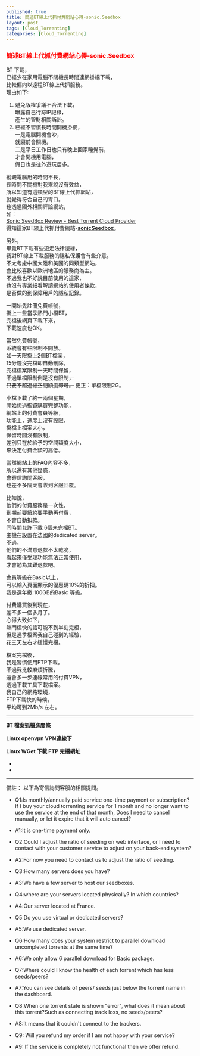 ```yaml
---
published: true
title: 簡述BT線上代抓付費網站心得-sonic.Seedbox
layout: post
tags: [Cloud_Torrenting]
categories: [Cloud_Torrenting]
---
```


### <font color="red">簡述BT線上代抓付費網站心得-sonic.Seedbox</font>   
    
BT 下載，    
已經少在家用電腦不關機長時間連網掛檔下載，   
比較偏向以遠程BT線上代抓服務。    
理由如下:   

1. 避免版權爭議不合法下載，   
    曝露自己行踪IP記錄，   
    產生的智財相關訴訟。    
2. 已經不習慣長時間開機掛網，    
    一是電腦開機會吵，   
    就寢前會關機。   
    二是平日工作日也只有晚上回家睡覺前，    
    才會開機用電腦，    
    假日也是往外遊玩居多。   
    
縱觀電腦用的時間不長，   
長時間不關機對我來說沒有效益，   
所以知道有這類型的BT線上代抓網站，    
就覺得符合自己的胃口。   
也透過國外相關評論網站，    
如：    
[Sonic SeedBox Review - Best Torrent Cloud Provider][1]   
得知這家BT線上代抓付費網站-<b>[sonicSeedbox][2]</b>。   
    
另外，   
畢竟BT下載有些遊走法律邊緣，   
我對BT線上下載服務的隱私保護會有些介意。   
不太考慮中國大陸和美國的同類型網站，    
會比較喜歡以歐洲地區的服務商為主。   
不過我也不好說目前使用的這家，   
也沒有專業細看解讀網站的使用者條款，    
是否做的到保障用戶的隱私記錄。   
    
一開始先註冊免費帳號，   
掛上一些當季熱門小檔BT，   
完檔後網頁下載下來，    
下載速度也OK。    

當然免費帳號，   
系統會有些限制不開放。   
如一天限掛上2個BT檔案，   
15分鐘沒完檔即自動刪除，   
完檔檔案限制一天時間保留，   
<del>不過單檔限制倒是沒有限制，</del>   
<del>只要不超過總空間額度即可。</del>
更正：單檔限制2G。  
    
小檔下載了約一兩個星期，    
開始想過掏錢購買完整功能，   
網站上的付費會員等級，   
功能上，速度上沒有設限，    
掛檔上檔案大小，    
保留時間沒有限制，   
差別只在於給予的空間額度大小，   
來決定付費金額的高低。   
    
當然網站上的FAQ內容不多，    
所以還有其他疑惑，   
會寄信詢問客服，    
也差不多隔天會收到客服回覆。    
    
比如說，    
他們的付費服務是一次性，    
到期前要續約要手動再付費，   
不會自動扣款。   
同時間允許下載 6個未完檔BT。    
主機在設置在法國的dedicated server。    
不過，   
他們的不滿意退款不太乾脆，   
看起來僅受理功能無法正常使用，   
才會勉為其難退款吧。   

會員等級在Basic以上，   
可以輸入頁面顯示的優惠碼10%的折扣。   
我是選年繳 100GB的Basic 等級。   
    
付費購買後到現在，   
差不多一個多月了。    
心得大致如下，   
熱門檔快的話可能不到半刻完檔，   
但是過季檔案我自己碰到的經驗，   
花三天左右才緩慢完檔。   
    
檔案完檔後，    
我是習慣使用FTP下載。    
不過我比較麻煩折騰，    
還會多一步連線常用的付費VPN，    
透過下載工具下載檔案。   
我自己的網路環境，   
FTP下載快的時候，    
平均可到2Mb/s 左右。 

----------

**BT 檔案抓檔進度條**      
<img class="responsively-lazy responsively-lazy-600" src="https://res.cloudinary.com/shengshampoo/image/upload/s--ZashoTd3--/v1507808581/Screenshot-2017-10-12-19-08-242-fs81_sin8aj.png" srcset="data:image/gif;base64,R0lGODlhAQABAIAAAP///////yH5BAEKAAEALAAAAAABAAEAAAICTAEAOw==">      

**Linux openvpn VPN連線下**        
<img class="responsively-lazy responsively-lazy-600" src="https://res.cloudinary.com/shengshampoo/image/upload/s--iLbfqxIl--/v1507808582/Screenshot-2017-10-12-18-26-191-fs81_jnujc6.png" srcset="data:image/gif;base64,R0lGODlhAQABAIAAAP///////yH5BAEKAAEALAAAAAABAAEAAAICTAEAOw==">      

**Linux WGet 下載 FTP 完檔網址**      
<img class="responsively-lazy responsively-lazy-600" src="https://res.cloudinary.com/shengshampoo/image/upload/s--cBFgbM3s--/v1507809085/Screenshot-2017-10-12-18-57-571-fs81_zuqckw.png" srcset="data:image/gif;base64,R0lGODlhAQABAIAAAP///////yH5BAEKAAEALAAAAAABAAEAAAICTAEAOw==">

<ul id="slippry-query"  class="responsively-lazy-600">
  <li><img class="responsively-lazy" src="https://res.cloudinary.com/shengshampoo/image/upload/s--iLbfqxIl--/v1507808582/Screenshot-2017-10-12-18-26-191-fs81_jnujc6.png" alt="Linux openvpn VPN連線下" srcset="data:image/gif;base64,R0lGODlhAQABAIAAAP///////yH5BAEKAAEALAAAAAABAAEAAAICTAEAOw==" /></li>
  <li><img class="responsively-lazy" src="https://res.cloudinary.com/shengshampoo/image/upload/s--cBFgbM3s--/v1507809085/Screenshot-2017-10-12-18-57-571-fs81_zuqckw.png" alt="Linux WGet 下載 FTP 完檔網址" srcset="data:image/gif;base64,R0lGODlhAQABAIAAAP///////yH5BAEKAAEALAAAAAABAAEAAAICTAEAOw==" /></li>
</ul>

----------

備註：
以下為寄信詢問客服的相關提問。

* Q1:Is monthly/annually paid service one-time payment or subscription?
If I buy your cloud torrenting service for 1 month and no longer want to use the service at the end of that month, 
Does I need to cancel manually, or let it expire that it will auto cancel?
* A1:It is one-time payment only.

* Q2:Could I adjust the ratio of seeding on web interface, or I need to contact with your customer service to adjust on your back-end system?
* A2:For now you need to contact us to adjust the ratio of seeding.

* Q3:How many servers does you have?
* A3:We have a few server to host our seedboxes.

* Q4:where are your servers located physically? In which countries? 
* A4:Our server located at France.

* Q5:Do you use virtual or dedicated servers?
* A5:We use dedicated server.

* Q6:How many does your system restrict to parallel download uncompleted torrents at the same time?
* A6:We only allow 6 parallel download for Basic package.

* Q7:Where could I know the health of each torrent which has less seeds/peers?
* A7:You can see details of peers/ seeds just below the torrent name in the dashboard.

* Q8:When one torrent state is shown "error", what does it mean about this torrent?Such as connecting track loss, no seeds/peers?
* A8:It means that it couldn't connect to the trackers. 

* Q9: Will you refund my order if I am not happy with your service?
* A9: If the service is completely not functional then we offer refund.

[1]: https://anonymster.com/sonic-seedbox-review/
[2]: https://www.sonicseedbox.com/

